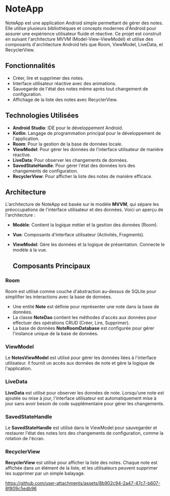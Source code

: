 # NoteApp

NoteApp est une application Android simple permettant de gérer des notes. Elle utilise plusieurs bibliothèques et concepts modernes d'Android pour assurer une expérience utilisateur fluide et réactive. Ce projet est construit en suivant l'architecture MVVM (Model-View-ViewModel) et utilise des composants d'architecture Android tels que Room, ViewModel, LiveData, et RecyclerView.


## Fonctionnalités

- Créer, lire et supprimer des notes.
- Interface utilisateur réactive avec des animations.
- Sauvegarde de l'état des notes même après tout changement de configuration.
- Affichage de la liste des notes avec RecyclerView.

## Technologies Utilisées

- **Android Studio**: IDE pour le développement Android.
- **Kotlin**: Langage de programmation principal pour le développement de l'application.
- **Room**: Pour la gestion de la base de données locale.
- **ViewModel**: Pour gérer les données de l'interface utilisateur de manière réactive.
- **LiveData**: Pour observer les changements de données.
- **SavedStateHandle**: Pour gérer l'état des données lors des changements de configuration.
- **RecyclerView**: Pour afficher la liste des notes de manière efficace.

## Architecture

L'architecture de NoteApp est basée sur le modèle **MVVM**, qui sépare les préoccupations de l'interface utilisateur et des données. Voici un aperçu de l'architecture :

- **Modèle**: Contient la logique métier et la gestion des données (Room).
- **Vue**: Composants d'interface utilisateur (Activités, Fragments).
- **ViewModel**: Gère les données et la logique de présentation. Connecte le modèle à la vue.

  ## Composants Principaux

### Room
Room est utilisé comme couche d'abstraction au-dessus de SQLite pour simplifier les interactions avec la base de données.

- Une entité **Note** est définie pour représenter une note dans la base de données.
- La classe **NoteDao** contient les méthodes d'accès aux données pour effectuer des opérations CRUD (Créer, Lire, Supprimer).
- La base de données **NoteRoomDatabase** est configurée pour gérer l'instance unique de la base de données.

### ViewModel
Le **NotesViewModel** est utilisé pour gérer les données liées à l'interface utilisateur. Il fournit un accès aux données de note et gère la logique de l'application.

### LiveData
**LiveData** est utilisé pour observer les données de note. Lorsqu'une note est ajoutée ou mise à jour, l'interface utilisateur est automatiquement mise à jour sans avoir besoin de code supplémentaire pour gérer les changements.

### SavedStateHandle
Le **SavedStateHandle** est utilisé dans le ViewModel pour sauvegarder et restaurer l'état des notes lors des changements de configuration, comme la rotation de l'écran.

### RecyclerView
**RecyclerView** est utilisé pour afficher la liste des notes. Chaque note est affichée dans un élément de la liste, et les utilisateurs peuvent supprimer les supprimer par un simple balayage.


https://github.com/user-attachments/assets/8b902c94-2a47-47c7-b607-8f809c5edb96


